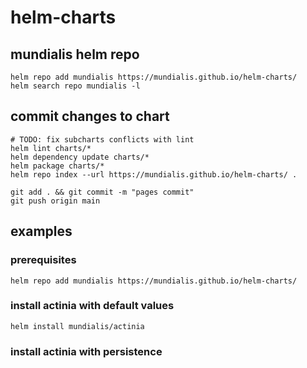 # helm-charts

## mundialis helm repo

    helm repo add mundialis https://mundialis.github.io/helm-charts/
    helm search repo mundialis -l

## commit changes to chart

    # TODO: fix subcharts conflicts with lint
    helm lint charts/*
    helm dependency update charts/*
    helm package charts/*
    helm repo index --url https://mundialis.github.io/helm-charts/ .

    git add . && git commit -m "pages commit"
    git push origin main

## examples

### prerequisites
    helm repo add mundialis https://mundialis.github.io/helm-charts/

### install actinia with default values
    helm install mundialis/actinia

### install actinia with persistence
